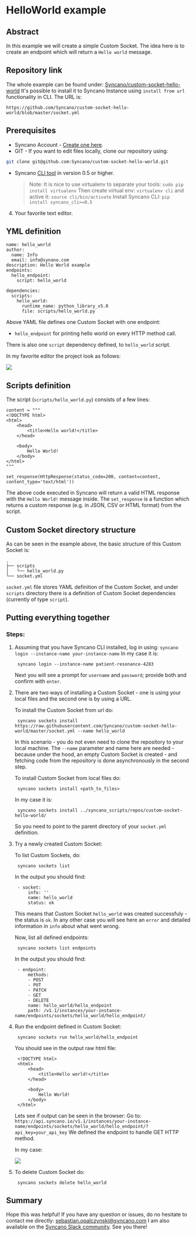 # HelloWorld example

## Abstract

In this example we will create a simple Custom Socket. The idea here is to create an endpoint which will return
a `Hello world` message. 

## Repository link

The whole example can be found under: [Syncano/custom-socket-hello-world](https://github.com/Syncano/custom-socket-hello-world)
It's possible to install it to Syncano Instance using `install from url` functionality in CLI. The URL is:

`https://github.com/Syncano/custom-socket-hello-world/blob/master/socket.yml`

## Prerequisites

* Syncano Account - [Create one here](https://www.syncano.io/).  
* GIT - If you want to edit files locally, clone our repository using: 
```bash
git clone git@github.com:Syncano/custom-socket-hello-world.git
````
* Syncano [CLI tool](https://pypi.python.org/pypi/syncano-cli/0.5) in version 0.5 or higher.

    > Note:
    > It is nice to use virtualenv to separate your tools: `sudo pip install virtualenv`
    > Then create virtual env: `virtualenv cli` and active it: `source cli/bin/activate`
    > Install Syncano CLI: `pip install syncano_cli>=0.5`

4. Your favorite text editor.
  
## YML definition

    name: hello_world
    author:
      name: Info
      email: info@synano.com
    description: Hello World example
    endpoints:
      hello_endpoint:
        script: hello_world
    
    dependencies:
      scripts:
        hello_world:
          runtime_name: python_library_v5.0
          file: scripts/hello_world.py
          
Above YAML file defines one Custom Socket with one endpoint: 
* `hello_endpoint` for printing hello world on every HTTP method call.

There is also one `script` dependency defined, to `hello_world` script.

In my favorite editor the project look as follows:

![](../images/project_struct.png)

## Scripts definition

The script (`scripts/hello_world.py`) consists of a few lines:

    content = """
    <!DOCTYPE html>
    <html>
        <head>
            <title>Hello world!</title>
        </head>
    
        <body>
            Hello World!
        </body>
    </html>
    """
    
    set_response(HttpResponse(status_code=200, content=content, content_type='text/html'))

The above code executed in Syncano will return a valid HTML response with the `Hello World!` message inside. 
The `set_response` is a function which returns a custom response (e.g. in JSON, CSV or HTML format) from the script. 

## Custom Socket directory structure

As can be seen in the example above, the basic structure of this Custom Socket is:

    .
    ├── scripts
    │   └── hello_world.py
    └── socket.yml

`socket.yml` file stores YAML definition of the Custom Socket, and under `scripts` directory there is a definition
of Custom Socket dependencies (currently of type `script`).

## Putting everything together

### Steps:

1. Assuming that you have Syncano CLI installed, log in using: `syncano login --instance-name your-instance-name`
    In my case it is:
    
        syncano login --instance-name patient-resonance-4283

    Next you will see a prompt for `username` and `password`; provide both and confirm with `enter`.
    
2. There are two ways of installing a Custom Socket - one is using your local files and the second one is by using a URL.

    To install the Custom Socket from url do:
    
        syncano sockets install https://raw.githubusercontent.com/Syncano/custom-socket-hello-world/master/socket.yml --name hello_world

    In this scenario - you do not even need to clone the repository to your local machine. The `--name` parameter and name here are needed - because under the hood, an empty Custom Socket is created - and fetching code from the repository is done asynchronously in the second step.
    
    To install Custom Socket from local files do:
    
        syncano sockets install <path_to_files>

    In my case it is:
    
        syncano sockets install ../syncano_scripts/repos/custom-socket-hello-world/

    So you need to point to the parent directory of your `socket.yml` definition.
     
3. Try a newly created Custom Socket:

    To list Custom Sockets, do:
    
        syncano sockets list

    In the output you should find:
    
        - socket:
            info: ''
            name: hello_world
            status: ok

    This means that Custom Socket `hello_world` was created successfuly - the status is `ok`. In any other case you will see here an `error` and detailed information in `info` about what went wrong.
    
    Now, list all defined endpoints:
    
        syncano sockets list endpoints

    In the output you should find:
    
        - endpoint:
            methods:
            - POST
            - PUT
            - PATCH
            - GET
            - DELETE
            name: hello_world/hello_endpoint
            path: /v1.1/instances/your-instance-name/endpoints/sockets/hello_world/hello_endpoint/

4. Run the endpoint defined in Custom Socket:

        syncano sockets run hello_world/hello_endpoint

    You should see in the output raw html file:
    
        <!DOCTYPE html>
        <html>
            <head>
                <title>Hello world!</title>
            </head>
        
            <body>
                Hello World!
            </body>   
        </html>

    Lets see if output can be seen in the browser:
    Go to: `https://api.syncano.io/v1.1/instances/your-instance-name/endpoints/sockets/hello_world/hello_endpoint/?api_key=your_api_key`
    We defined the endpoint to handle GET HTTP method. 
    
    In my case:
    
    ![](../images/hello_world.png)

5. To delete Custom Socket do:

        syncano sockets delete hello_world

## Summary

Hope this was helpful! If you have any question or issues, do no hesitate to contact me directly: sebastian.opalczynski@syncano.com
I am also available on the [Syncano Slack community](http://syncano-community.github.io/slack-invite/). See you there!
